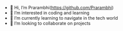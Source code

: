 - 👋 Hi, I’m Prarambhi(https://github.com/Prarambhi)
- 👀 I’m interested in coding and learning
- 🌱 I’m currently learning to navigate in the tech world
- 💞️ I’m looking to collaborate on projects




<!---
Prarambhi/Prarambhi is a ✨ special ✨ repository because its `README.md` (this file) appears on your GitHub profile.
You can click the Preview link to take a look at your changes.
--->
